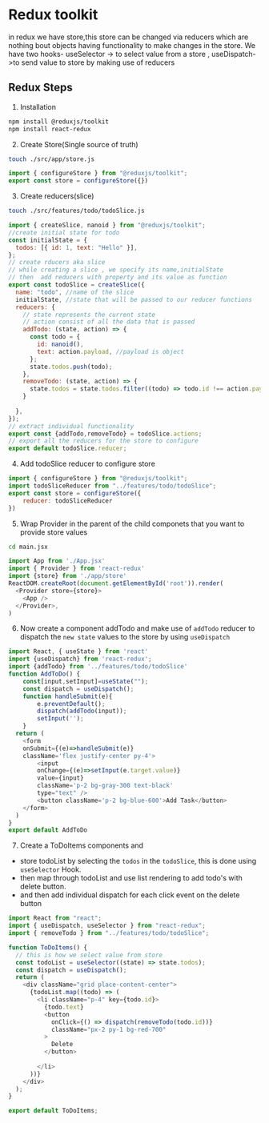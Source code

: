 # Redux toolkit
in redux we have store,this store can be changed via reducers which are nothing bout objects having functionality to make changes in the store.
We have two hooks- useSelector -> to select value from a store , useDispatch->to send value to store by making use of reducers

## Redux Steps

1. Installation
```bash
npm install @reduxjs/toolkit
npm install react-redux
```
2. Create Store(Single source of truth)
```bash
touch ./src/app/store.js
```
```javascript
import { configureStore } from "@reduxjs/toolkit";
export const store = configureStore({})
```
3. Create reducers(slice)
```bash
touch ./src/features/todo/todoSlice.js
```
```javascript
import { createSlice, nanoid } from "@reduxjs/toolkit";
//create initial state for todo
const initialState = {
  todos: [{ id: 1, text: "Hello" }],
};
// create rducers aka slice
// while creating a slice , we specify its name,initialState
// then  add reducers with property and its value as function
export const todoSlice = createSlice({
  name: "todo", //name of the slice
  initialState, //state that will be passed to our reducer functions
  reducers: {
    // state represents the current state
    // action consist of all the data that is passed
    addTodo: (state, action) => {
      const todo = {
        id: nanoid(),
        text: action.payload, //payload is object
      };
      state.todos.push(todo);
    },
    removeTodo: (state, action) => {
      state.todos = state.todos.filter((todo) => todo.id !== action.payload);
    }
    
  },
});
// extract individual functionality
export const {addTodo,removeTodo} = todoSlice.actions;
// export all the reducers for the store to configure
export default todoSlice.reducer;
```
4. Add todoSlice reducer to configure store
```javascript
import { configureStore } from "@reduxjs/toolkit";
import todoSliceReducer from "../features/todo/todoSlice";
export const store = configureStore({
    reducer: todoSliceReducer
})
```
5. Wrap Provider in the parent of the child componets that you want to provide store values
```bash
cd main.jsx
```
```javascript
import App from './App.jsx'
import { Provider } from 'react-redux'
import {store} from './app/store' 
ReactDOM.createRoot(document.getElementById('root')).render(
  <Provider store={store}>
    <App />
  </Provider>,
)
```
6. Now create a component addTodo and make use of `addTodo` reducer to dispatch the `new state` values to the store by using `useDispatch`
```javascript
import React, { useState } from 'react'
import {useDispatch} from 'react-redux';
import {addTodo} from '../features/todo/todoSlice'
function AddToDo() {
    const[input,setInput]=useState("");
    const dispatch = useDispatch();
    function handleSubmit(e){
        e.preventDefault();
        dispatch(addTodo(input));
        setInput('');
    }
  return (
    <form 
    onSubmit={(e)=>handleSubmit(e)}
    className='flex justify-center py-4'>
        <input 
        onChange={(e)=>setInput(e.target.value)}
        value={input}
        className='p-2 bg-gray-300 text-black'
        type="text" />
        <button className='p-2 bg-blue-600'>Add Task</button>
    </form>
  )
}
export default AddToDo
```
7. Create a ToDoItems components and 
  - store todoList  by selecting the `todos` in the `todoSlice`, this is done using `useSelector` Hook.
  - then map through todoList and use list rendering to add todo's with delete  button.
  - and then add individual dispatch for each click event on the delete button
```javascript
import React from "react";
import { useDispatch, useSelector } from "react-redux";
import { removeTodo } from "../features/todo/todoSlice";

function ToDoItems() {
  // this is how we select value from store
  const todoList = useSelector((state) => state.todos);
  const dispatch = useDispatch();
  return (
    <div className="grid place-content-center">
      {todoList.map((todo) => (
        <li className="p-4" key={todo.id}>
          {todo.text}
          <button
            onClick={() => dispatch(removeTodo(todo.id))}
            className="px-2 py-1 bg-red-700"
          >
            Delete
          </button>
          
        </li>
      ))}
    </div>
  );
}

export default ToDoItems;

```
